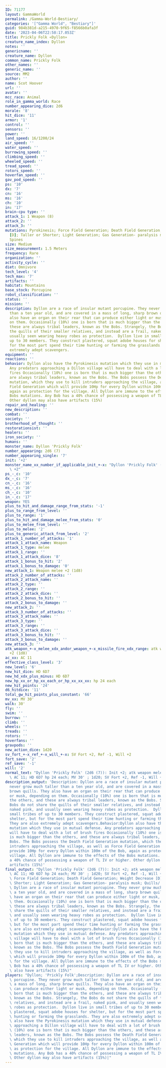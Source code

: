 ```yaml
---
ID: 71177
layout: GammaWorld
permalink: /Gamma-World-Bestiary/
categories: '["Gamma World", "Bestiary"]'
guid: 984b381d-a215-4970-9f65-f8566b0afa3f
date: '2023-04-06T22:58:17.053Z'
title: Prickly Folk «Dyllon»
creature_name_index: Dyllon
notes: ''
genericname: ''
creature_name: Dyllon
common_name: Prickly Folk
other_names: ''
generic_name: ''
source: MM2
author: ''
name: Scot Hoover
url: ''
avatar: ''
mcc_race: Animal
role_in_gamma_world: Race
number_appearing_dice: 2d6
morale: '8'
hit_dice: '11'
armor: '1'
control: ''
sensors: ''
power: ''
land_speed: 16/1200/24
air_speed: ''
water_speed: ''
burrowing_speed: ''
climbing_speed: ''
wheeled_speed: ''
tread_speed: ''
rotors_speed: ''
hoverfan_speed: ''
gav_pod_speed: ''
ps: '10'
dx: '7'
cn: '16'
ms: '16'
ch: '10'
in: '17'
brain-cpu type: ''
attack_1: 1 Weapon (8)
attack_2: ''
attack_3: ''
mutations: Pyrokinesis; Force Field Generation; Death Field Generation; Weight Decrease
  [D]; Taller or Shorter; Light Generation; Gas Generation- paralysis musk; Quills/
  Spines
size: Medium
size_measurement: 1.5 Meters
frequency: Rare
organization: ''
activity_cycle: ''
diet: Omnivore
tech_level: '4'
tech_max: '7'
artifacts: ''
habitat: Mountains
base_stock: Porcupine
robot_classification: ''
status: ''
mission: ''
description: Dyllon are a race of insular mutant porcupine. They never grow much taller
  than a ten year old, and are covered in a mass of long, sharp brown quills. They
  also have an organ on their rear that can produce either light or musk, depending
  on them. Occasionally (10%) one is born that is much bigger than the others, and
  these are always tribal leaders, known as the Bobs. Strangely, the Bobs do not share
  the quills of their smaller relatives, and instead are a frail, naked pink, and
  usually seen wearing heavy robes as protection.  Dyllon live in small tribes of
  up to 30 members. They construct plastered, squat adobe houses for shelter, but
  for the most part spend their time hunting or farming the grasslands. They are also
  extremely adept scavengers.
equipment: ''
reactions: ''
behavior: Dyllon also have the Pyrokinesis mutation which they use in mutual defense.
  Any predators approaching a Dillon village will have to deal with a lot of brush
  fires Occasionally (10%) one is born that is much bigger than the others, and these
  are always tribal leaders, known as the Bobs. The Bobs possess the Death Field Generation
  mutation, which they use to kill intruders approaching the village, as well as Force
  Field Generation which will provide 10Hp for every Dyllon within 100m of the Bob,
  again as protection for the village. All Dyllon are immune to the effects of the
  Bobs mutations. Any Bob has a 40% chance of possessing a weapon of TL IV or higher.
  Other dyllon may also have artifacts (15%)
repair_and_healing: ''
new_description: ''
combat: ''
society: ''
brotherhood_of_thought: ''
restorationsist: ''
healers: ''
iron_society: ''
humans: ''
monster_name: Dyllon 'Prickly Folk'
number_appearing: 2d6 (7)
number_appearing_single: '7'
init: '+2'
monster_name_xx_number_if_applicable_init_+-x: "Dyllon 'Prickly Folk' (2d6 (7)): Init\
  \ +2"
ps_-_c: '10'
dx_-_c: '7'
cn_-_c: '16'
ms_-_c: '16'
ch_-_c: '10'
in_-_c: '17'
weapon: YES
plus_to_hit_and_damage_range_from_stats: '-1'
plus_to_range_from_level: ''
plus_to_range: '1'
plus_to_hit_and_damage_melee_from_stats: '0'
plus_to_melee_from_level: ''
plus_to_melee: '2'
plus_to_generic_attack_from_level: '2'
attack_1_number_of_attacks: '1'
attack_1_attack_name: Weapon
attack_1_type: melee
attack_1_range: ''
attack_1_attack_dice: '8'
attack_1_bonus_to_hit: '2'
attack_1_bonus_to_damage: '0'
new_attack_1: Weapon melee +2 (1d8)
attack_2_number_of_attacks: ''
attack_2_attack_name: ''
attack_2_type: ''
attack_2_range: ''
attack_2_attack_dice: ''
attack_2_bonus_to_hit: ''
attack_2_bonus_to_damage: ''
new_attack_2: ''
attack_3_number_of_attacks: ''
attack_3_attack_name: ''
attack_3_type: ''
attack_3_range: ''
attack_3_attack_dice: ''
attack_3_bonus_to_hit: ''
attack_3_bonus_to_damage: ''
new_attack_3: ''
atk_weapon_+-x_melee_xdx_andor_weapon_+-x_missile_fire_xdx_range: atk weapon melee
  +2 (1d8)
ac_xx: AC 11
effective_class_level: '3'
new_level: '6'
new_hit_dice: HD 6D7
new_hd_xdx_plus_minus: HD 6D7
new_hp_xx_or_hp_xx_each_or_hp_xx_xx_xx: hp 24 each
new_hit_points: '24'
d6_hitdice: '11'
total_gw_hit_points_plus_constant: '66'
mv_xx: MV 30'
walk: 30'
fly: ''
swim: ''
burrow: ''
climb: ''
wheels: ''
treads: ''
rotors: ''
hoverfans: ''
gravpods: ''
new_action_dice: 1d20
sv_fort_+-x_ref_+-x_will_+-x: SV Fort +2, Ref -1, Will +2
fort_save: '2'
ref_save: '-1'
will: '2'
normal_text: "Dyllon 'Prickly Folk' (2d6 (7)): Init +2; atk weapon melee +2 (1d8);\
  \ AC 11; HD 6D7 hp 24 each; MV 30' ; 1d20; SV Fort +2, Ref -1, Will +2"
description_output: 'Description: Dyllon are a race of insular mutant porcupine. They
  never grow much taller than a ten year old, and are covered in a mass of long, sharp
  brown quills. They also have an organ on their rear that can produce either light
  or musk, depending on them. Occasionally (10%) one is born that is much bigger than
  the others, and these are always tribal leaders, known as the Bobs. Strangely, the
  Bobs do not share the quills of their smaller relatives, and instead are a frail,
  naked pink, and usually seen wearing heavy robes as protection.  Dyllon live in
  small tribes of up to 30 members. They construct plastered, squat adobe houses for
  shelter, but for the most part spend their time hunting or farming the grasslands.
  They are also extremely adept scavengers.Behavior:Dyllon also have the Pyrokinesis
  mutation which they use in mutual defense. Any predators approaching a Dillon village
  will have to deal with a lot of brush fires Occasionally (10%) one is born that
  is much bigger than the others, and these are always tribal leaders, known as the
  Bobs. The Bobs possess the Death Field Generation mutation, which they use to kill
  intruders approaching the village, as well as Force Field Generation which will
  provide 10Hp for every Dyllon within 100m of the Bob, again as protection for the
  village. All Dyllon are immune to the effects of the Bobs mutations. Any Bob has
  a 40% chance of possessing a weapon of TL IV or higher. Other dyllon may also have
  artifacts (15%)'
final_output: "Dyllon 'Prickly Folk' (2d6 (7)): Init +2; atk weapon melee +2 (1d8);\
  \ AC 11; HD 6D7 hp 24 each; MV 30' ; 1d20; SV Fort +2, Ref -1, Will +2Pyrokinesis;\
  \ Force Field Generation; Death Field Generation; Weight Decrease [D]; Taller or\
  \ Shorter; Light Generation; Gas Generation- paralysis musk; Quills/ SpinesDescription:\
  \ Dyllon are a race of insular mutant porcupine. They never grow much taller than\
  \ a ten year old, and are covered in a mass of long, sharp brown quills. They also\
  \ have an organ on their rear that can produce either light or musk, depending on\
  \ them. Occasionally (10%) one is born that is much bigger than the others, and\
  \ these are always tribal leaders, known as the Bobs. Strangely, the Bobs do not\
  \ share the quills of their smaller relatives, and instead are a frail, naked pink,\
  \ and usually seen wearing heavy robes as protection.  Dyllon live in small tribes\
  \ of up to 30 members. They construct plastered, squat adobe houses for shelter,\
  \ but for the most part spend their time hunting or farming the grasslands. They\
  \ are also extremely adept scavengers.Behavior:Dyllon also have the Pyrokinesis\
  \ mutation which they use in mutual defense. Any predators approaching a Dillon\
  \ village will have to deal with a lot of brush fires Occasionally (10%) one is\
  \ born that is much bigger than the others, and these are always tribal leaders,\
  \ known as the Bobs. The Bobs possess the Death Field Generation mutation, which\
  \ they use to kill intruders approaching the village, as well as Force Field Generation\
  \ which will provide 10Hp for every Dyllon within 100m of the Bob, again as protection\
  \ for the village. All Dyllon are immune to the effects of the Bobs mutations. Any\
  \ Bob has a 40% chance of possessing a weapon of TL IV or higher. Other dyllon may\
  \ also have artifacts (15%)"
players: "Dyllon; 'Prickly Folk';Description: Dyllon are a race of insular mutant\
  \ porcupine. They never grow much taller than a ten year old, and are covered in\
  \ a mass of long, sharp brown quills. They also have an organ on their rear that\
  \ can produce either light or musk, depending on them. Occasionally (10%) one is\
  \ born that is much bigger than the others, and these are always tribal leaders,\
  \ known as the Bobs. Strangely, the Bobs do not share the quills of their smaller\
  \ relatives, and instead are a frail, naked pink, and usually seen wearing heavy\
  \ robes as protection.  Dyllon live in small tribes of up to 30 members. They construct\
  \ plastered, squat adobe houses for shelter, but for the most part spend their time\
  \ hunting or farming the grasslands. They are also extremely adept scavengers.Behavior:Dyllon\
  \ also have the Pyrokinesis mutation which they use in mutual defense. Any predators\
  \ approaching a Dillon village will have to deal with a lot of brush fires Occasionally\
  \ (10%) one is born that is much bigger than the others, and these are always tribal\
  \ leaders, known as the Bobs. The Bobs possess the Death Field Generation mutation,\
  \ which they use to kill intruders approaching the village, as well as Force Field\
  \ Generation which will provide 10Hp for every Dyllon within 100m of the Bob, again\
  \ as protection for the village. All Dyllon are immune to the effects of the Bobs\
  \ mutations. Any Bob has a 40% chance of possessing a weapon of TL IV or higher.\
  \ Other dyllon may also have artifacts (15%)|"
---
```

</br>